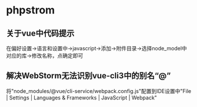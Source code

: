 # phpstrom


## 关于vue中代码提示

在偏好设置->语言和设置中->javascript->添加->附件目录->选择node_model中对应的库->修改名称，点确定即可

## 解决WebStorm无法识别vue-cli3中的别名“@”

将"node_modules/@vue/cli-service/webpack.config.js"配置到IDE设置中"File | Settings | Languages & Frameworks | JavaScript | Webpack"
